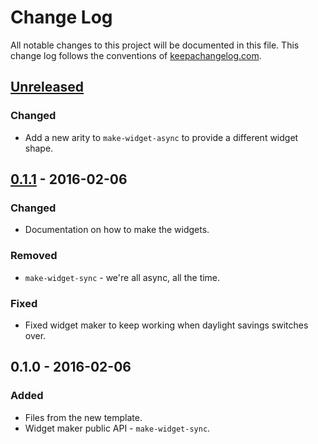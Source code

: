 # Change Log
All notable changes to this project will be documented in this file. This change log follows the conventions of [keepachangelog.com](http://keepachangelog.com/).

## [Unreleased]
### Changed
- Add a new arity to `make-widget-async` to provide a different widget shape.

## [0.1.1] - 2016-02-06
### Changed
- Documentation on how to make the widgets.

### Removed
- `make-widget-sync` - we're all async, all the time.

### Fixed
- Fixed widget maker to keep working when daylight savings switches over.

## 0.1.0 - 2016-02-06
### Added
- Files from the new template.
- Widget maker public API - `make-widget-sync`.

[Unreleased]: https://github.com/your-name/myapp/compare/0.1.1...HEAD
[0.1.1]: https://github.com/your-name/myapp/compare/0.1.0...0.1.1
